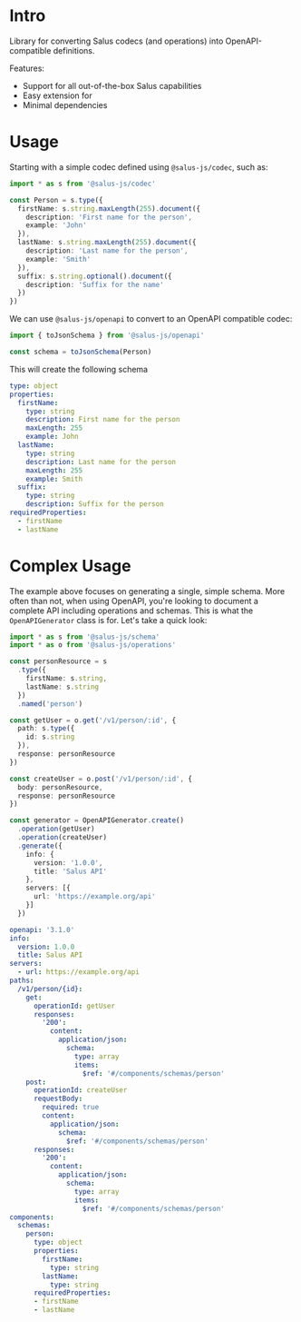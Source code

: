# Intro

Library for converting Salus codecs (and operations) into OpenAPI-compatible definitions.

Features:

- Support for all out-of-the-box Salus capabilities
- Easy extension for
- Minimal dependencies

# Usage

Starting with a simple codec defined using `@salus-js/codec`, such as:

```typescript
import * as s from '@salus-js/codec'

const Person = s.type({
  firstName: s.string.maxLength(255).document({
    description: 'First name for the person',
    example: 'John'
  }),
  lastName: s.string.maxLength(255).document({
    description: 'Last name for the person',
    example: 'Smith'
  }),
  suffix: s.string.optional().document({
    description: 'Suffix for the name'
  })
})
```

We can use `@salus-js/openapi` to convert to an OpenAPI compatible codec:

```typescript
import { toJsonSchema } from '@salus-js/openapi'

const schema = toJsonSchema(Person)
```

This will create the following schema

```yaml
type: object
properties:
  firstName:
    type: string
    description: First name for the person
    maxLength: 255
    example: John
  lastName:
    type: string
    description: Last name for the person
    maxLength: 255
    example: Smith
  suffix:
    type: string
    description: Suffix for the person
requiredProperties:
  - firstName
  - lastName
```

# Complex Usage

The example above focuses on generating a single, simple schema. More often than not, when using OpenAPI, you're looking to document a complete API including operations and schemas. This is what the `OpenAPIGenerator` class is for. Let's take a quick look:

```typescript
import * as s from '@salus-js/schema'
import * as o from '@salus-js/operations'

const personResource = s
  .type({
    firstName: s.string,
    lastName: s.string
  })
  .named('person')

const getUser = o.get('/v1/person/:id', {
  path: s.type({
    id: s.string
  }),
  response: personResource
})

const createUser = o.post('/v1/person/:id', {
  body: personResource,
  response: personResource
})

const generator = OpenAPIGenerator.create()
  .operation(getUser)
  .operation(createUser)
  .generate({
    info: {
      version: '1.0.0',
      title: 'Salus API'
    },
    servers: [{
      url: 'https://example.org/api'
    }]
  })
```

```yaml
openapi: '3.1.0'
info:
  version: 1.0.0
  title: Salus API
servers:
  - url: https://example.org/api
paths:
  /v1/person/{id}:
    get:
      operationId: getUser
      responses:
        '200':
          content:
            application/json:
              schema:
                type: array
                items:
                  $ref: '#/components/schemas/person'
    post:
      operationId: createUser
      requestBody:
        required: true
        content:
          application/json:
            schema:
              $ref: '#/components/schemas/person'
      responses:
        '200':
          content:
            application/json:
              schema:
                type: array
                items:
                  $ref: '#/components/schemas/person'
components:
  schemas:
    person:
      type: object
      properties:
        firstName:
          type: string
        lastName:
          type: string
      requiredProperties:
      - firstName
      - lastName
```
